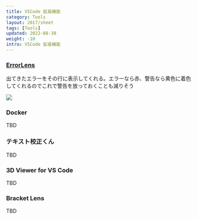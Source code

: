 ```yaml
---
title: VSCode 拡張機能
category: Tools
layout: 2017/sheet
tags: [Tools]
updated: 2022-08-30
weight: -10
intro: VSCode 拡張機能
---
```




### [ErrorLens](https://marketplace.visualstudio.com/items?itemName=PhilHindle.errorlens)

出てきたエラーをその行に表示してくれる。エラーなら赤、警告なら黄色に着色してくれるのでこれで警告を放っておくことも減りそう

![](https://github.com/phindle/error-lens/raw/master/images/Screenshot-1.png)

### Docker

TBD

### テキスト校正くん

TBD

### 3D Viewer for VS Code

TBD

### Bracket Lens

TBD
